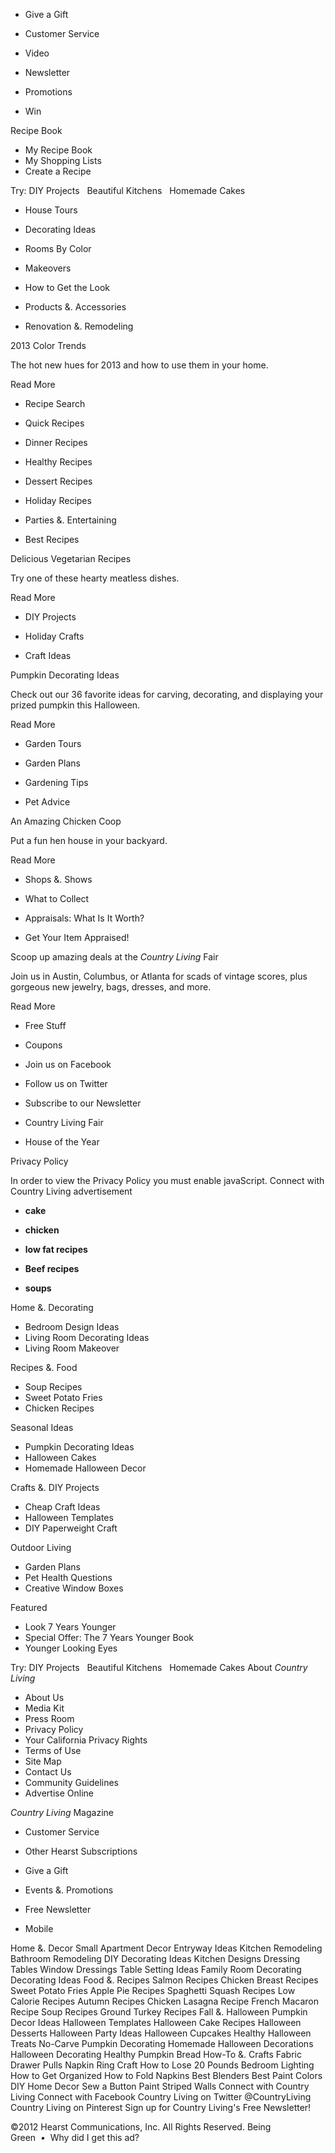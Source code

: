 *   Give a Gift
*   Customer Service

*   Video
*   Newsletter
*   Promotions
*   Win

Recipe Book

*   My Recipe Book
*   My Shopping Lists
*   Create a Recipe

Try: DIY Projects   Beautiful Kitchens   Homemade Cakes

*   House Tours
*   Decorating Ideas
*   Rooms By Color
*   Makeovers

*   How to Get the Look
*   Products &. Accessories
*   Renovation &. Remodeling

2013 Color Trends

The hot new hues for 2013 and how to use them in your home.

Read More

*   Recipe Search
*   Quick Recipes
*   Dinner Recipes
*   Healthy Recipes

*   Dessert Recipes
*   Holiday Recipes
*   Parties &. Entertaining
*   Best Recipes

Delicious Vegetarian Recipes

Try one of these hearty meatless dishes.

Read More

*   DIY Projects
*   Holiday Crafts

*   Craft Ideas

Pumpkin Decorating Ideas

Check out our 36 favorite ideas for carving, decorating, and displaying your prized pumpkin this Halloween.

Read More

*   Garden Tours
*   Garden Plans

*   Gardening Tips
*   Pet Advice

An Amazing Chicken Coop

Put a fun hen house in your backyard.

Read More

*   Shops &. Shows
*   What to Collect

*   Appraisals: What Is It Worth?
*   Get Your Item Appraised!

Scoop up amazing deals at the _Country Living_ Fair

Join us in Austin, Columbus, or Atlanta for scads of vintage scores, plus gorgeous new jewelry, bags, dresses, and more.

Read More

*   Free Stuff
*   Coupons
*   Join us on Facebook
*   Follow us on Twitter

*   Subscribe to our Newsletter
*   Country Living Fair
*   House of the Year

  
  
Privacy Policy

In order to view the Privacy Policy you must enable javaScript. Connect with Country Living advertisement

*   **cake**

*   **chicken**

*   **low fat recipes**

*   **Beef recipes**

*   **soups**

Home &. Decorating

*   Bedroom Design Ideas
*   Living Room Decorating Ideas
*   Living Room Makeover

Recipes &. Food

*   Soup Recipes
*   Sweet Potato Fries
*   Chicken Recipes

Seasonal Ideas

*   Pumpkin Decorating Ideas
*   Halloween Cakes
*   Homemade Halloween Decor

Crafts &. DIY Projects

*   Cheap Craft Ideas
*   Halloween Templates
*   DIY Paperweight Craft

Outdoor Living

*   Garden Plans
*   Pet Health Questions
*   Creative Window Boxes

Featured

*   Look 7 Years Younger
*   Special Offer: The 7 Years Younger Book
*   Younger Looking Eyes

Try: DIY Projects   Beautiful Kitchens   Homemade Cakes About _Country Living_

*   About Us
*   Media Kit
*   Press Room
*   Privacy Policy
*   Your California Privacy Rights
*   Terms of Use
*   Site Map
*   Contact Us
*   Community Guidelines
*   Advertise Online

_Country Living_ Magazine

*   Customer Service

*   Other Hearst Subscriptions
*   Give a Gift
*   Events &. Promotions
*   Free Newsletter
*   Mobile

Home &. Decor Small Apartment Decor Entryway Ideas Kitchen Remodeling Bathroom Remodeling DIY Decorating Ideas Kitchen Designs Dressing Tables Window Dressings Table Setting Ideas Family Room Decorating Decorating Ideas Food &. Recipes Salmon Recipes Chicken Breast Recipes Sweet Potato Fries Apple Pie Recipes Spaghetti Squash Recipes Low Calorie Recipes Autumn Recipes Chicken Lasagna Recipe French Macaron Recipe Soup Recipes Ground Turkey Recipes Fall &. Halloween Pumpkin Decor Ideas Halloween Templates Halloween Cake Recipes Halloween Desserts Halloween Party Ideas Halloween Cupcakes Healthy Halloween Treats No-Carve Pumpkin Decorating Homemade Halloween Decorations Halloween Decorating Healthy Pumpkin Bread How-To &. Crafts Fabric Drawer Pulls Napkin Ring Craft How to Lose 20 Pounds Bedroom Lighting How to Get Organized How to Fold Napkins Best Blenders Best Paint Colors DIY Home Decor Sew a Button Paint Striped Walls Connect with Country Living Connect with Facebook Country Living on Twitter @CountryLiving Country Living on Pinterest Sign up for Country Living's Free Newsletter!

©2012 Hearst Communications, Inc. All Rights Reserved. Being Green  _•_  Why did I get this ad?